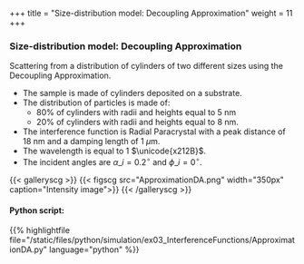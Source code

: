 +++
title = "Size-distribution model: Decoupling Approximation"
weight = 11
+++

### Size-distribution model: Decoupling Approximation

Scattering from a distribution of cylinders of two different sizes using the Decoupling Approximation.

* The sample is made of cylinders deposited on a substrate.
* The distribution of particles is made of:
    * 80% of cylinders with radii and heights equal to $5$ nm
    * 20% of cylinders with radii and heights equal to $8$ nm.
* The interference function is Radial Paracrystal with a peak distance of $18$ nm and a damping length of $1$ $\mu$m.
* The wavelength is equal to $1$ $\unicode{x212B}$.
* The incident angles are $\alpha\_i = 0.2 ^{\circ}$ and $\phi\_i = 0^{\circ}$.

{{< galleryscg >}}
{{< figscg src="ApproximationDA.png" width="350px" caption="Intensity image">}}
{{< /galleryscg >}}

#### Python script:
{{% highlightfile 
file="/static/files/python/simulation/ex03_InterferenceFunctions/ApproximationDA.py" language="python" %}}